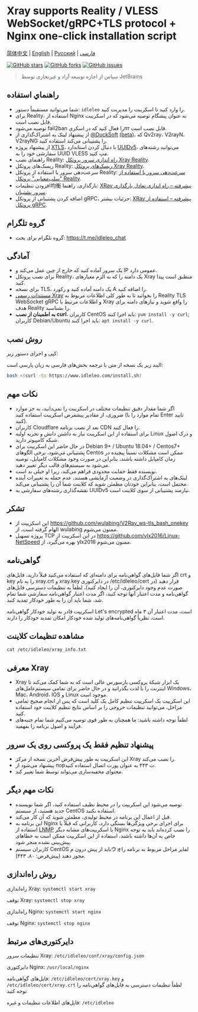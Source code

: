 # Xray supports Reality / VLESS WebSocket/gRPC+TLS protocol + Nginx one-click installation script

[简体中文](/README.md) | [English](/languages/en/README.md) | [Русский](/languages/ru/README.md) | [فارسی](/languages/fa/README.md)

[![GitHub stars](https://img.shields.io/github/stars/hello-yunshu/Xray_bash_onekey?color=%230885ce)](https://github.com/hello-yunshu/Xray_bash_onekey/stargazers) [![GitHub forks](https://img.shields.io/github/forks/hello-yunshu/Xray_bash_onekey?color=%230885ce)](https://github.com/hello-yunshu/Xray_bash_onekey/network) [![GitHub issues](https://img.shields.io/github/issues/hello-yunshu/Xray_bash_onekey)](https://github.com/hello-yunshu/Xray_bash_onekey/issues)

> سپاس از اجازه توسعه آزاد و غیرتجاری توسط JetBrains

## راهنماي استفاده

* شما می‌توانید مستقیماً دستور: `idleleo` را وارد کنید تا اسکریبت را مدیریت کنید.
* برای Reality، استفاده از Nginx به عنوان پیشگام توصیه می‌شود که در اسکریبت قابل نصب است.
* توصیه می‌شود fail2ban را فعال کنید که در اسکریпт قابل نصب است.
* از پیشنهاد لینک به اشتراک‌گذاری از [@DuckSoft](https://github.com/DuckSoft) [(beta)](https://github.com/XTLS/Xray-core/issues/91)، که Qv2ray، V2rayN، V2rayNG را پشتیبانی می‌کند استفاده کنید.
* از پیشنهاد پروژه [XTLS](https://github.com/XTLS/Xray-core/issues/158)، با دنبال کردن استاندارد [UUIDv5](https://tools.ietf.org/html/rfc4122#section-4.3)، می‌توانید رشته‌های سفارشی خود را به UUID VLESS مپ کنید.
* راهنمای نصب Reality: [راه اندازی سرور پروتکل Xray Reality](https://hey.run/archives/da-jian-xray-reality-xie-yi-fu-wu-qi).
* ریسک‌های پروتکل Reality: [ریسک‌های پروتکل Xray Reality](https://hey.run/archives/reality-xie-yi-de-feng-xian).
* سرعت‌دهی سرور با استفاده از پروتکل Reality: [سرعت‌دهی سرور با استفاده از "سلب‌معنایی" پروتکل Reality](https://hey.run/archives/li-yong-reality-xie-yi-lou-dong-jia-su-fu-wu-qi).
* افزودن تنظیمات均衡 بارگذاری، راهنما: [XRay پیشرفته – راه اندازی تعادل بارگذاری سرور پشتیبان](https://hey.run/archives/xrayjin-jie-wan-fa---da-jian-hou-duan-fu-wu-qi-fu-zai-jun-heng).
* اضافه کردن پشتیبانی از پروتکل gRPC، جزئیات بیشتر: [XRay پیشرفته – استفاده از پروتکل gRPC](https://hey.run/archives/xrayjin-jie-wan-fa---shi-yong-grpcxie-yi).

## گروه تلگرام

* گروه تلگرام برای بحث: <https://t.me/idleleo_chat>

## آمادگی

* یک سرور آماده کنید که خارج از چین عمل می‌کند و IP عمومی دارد.
* برای نصب پروتکل Reality، یک دامنه را که به الزم معیارهای Xray منطبق است پیدا کنید.
* برای نسخه TLS، یک دامنه آماده کنید و رکورد A را اضافه کنید.
* [مستندات رسمی Xray](https://xtls.github.io) را بخوانید تا به طور کلی اطلاعات مربوط به Reality TLS WebSocket gRPC و اطلاعات مرتبط با Xray را واقع شوید و نیازهای دامنه برای هدف Reality را بشناسید.
* **به اطمینان از نصب curl**، کاربران CentOS باید اجرا کنند: `yum install -y curl`; کاربران Debian/Ubuntu باید اجرا کنند: `apt install -y curl`.

## روش نصب

کپی و اجرای دستور زیر:

البند زیر یک نسخه از متن با ترجمه بخش‌های فارسی به زبان پارسی است:

``` bash
bash <(curl -Ss https://www.idleleo.com/install.sh)
```

## نکات مهم

* اگر شما مقدار دقیق تنظیمات مختلف در اسکریبت را نمی‌دانید، به جز موارد ضروری، از مقادیر پیشفرض اسکریبت استفاده کنید (تمام موارد را با Enter تایید کنید).
* کاربران Cloudflare بعد از نصب برنامه CDN را فعال کنید.
* برای استفاده از این اسکریبت نیاز به داشتن دانش و تجربه اولیه Linux و درک اصول شبکه کامپیوتر دارید.
* در حال حاضر این اسکریپت برای Debian 9+ / Ubuntu 18.04+ / Centos7+ پشتیبانی می‌شود، برخی الگوهای Centos ممکن است مشکلات نسبتاً پیچیده در زمان کامپایل داشته باشند، بنابراین در صورت وجود مشکلات کامپایل، توصیه می‌شود به سیستم‌های قالب دیگر تغییر دهید.
* نویسنده فقط حمایت محدودی فراهم می‌کند، زیرا او خیلی بد است.
* لینک‌های به اشتراک‌گذاری در وضعیت آزمایشی هستند، عدم حمله به تغییرات آینده محتمل است، بنابراین خودتان مطمئن شوید که کلاینت شما آن را پشتیبانی می‌کند.
* نقشه‌گذاری رشته‌های سفارشی به UUIDv5 نیازمند پشتیبانی از سوی کلاینت است.

## تشکر

* این اسکریپت از <https://github.com/wulabing/V2Ray_ws-tls_bash_onekey> الهام گرفته است، از wulabing ممنون می‌شوم.
* پروژه تسهیل TCP در این اسکریپت از <https://github.com/ylx2016/Linux-NetSpeed> بهره می‌گیرد، از ylx2016 ممنون می‌شوم.

## گواهی‌نامه

اگر شما فایل‌های گواهی‌نامه برای دامنه‌ای که استفاده می‌کنید قبلاً دارید، فایل‌های crt و key را به نام xray.crt و xray.key در دایرکتوری /etc/idleleo/cert قرار دهید (در صورت عدم وجود دایرکتوری، آن را ایجاد کنید)، لطفاً به تنظیمات دسترسی فایل‌های گواهی‌نامه و مدت اعتبار آنها توجه کنید، اگر مدت اعتبار گواهی‌نامه سفارشی شما تمام شد، شما باید آن را به طور خودکار تمدید کنید.

اسکریپت قادر به تولید خودکار گواهی‌نامه Let's encrypted است، مدت اعتبار آن ۳ ماه است، نظریاً گواهی‌نامه‌های تولید شده خودکار امکان تمدید خودکار را دارند.

## مشاهده تنظیمات کلاینت

`cat /etc/idleleo/xray_info.txt`

## معرفی Xray

* Xray یک ابزار شبکهٔ پروکسی باز‌سورس عالی است که به شما کمک می‌کند تا اینترنت را با لذت بگذرانید و در حال حاضر برای تمامی سیستم‌عامل‌های Windows، Mac، Android، IOS و Linux موجود است.
* این اسکریپت یک اسکریپت تنظیم کامل یک کلید است که پس از انجام صحیح تمامی مراحل، می‌توانید تنظیمات خروجی را بر اساس نتایج تنظیم کلاینت خود استفاده کنید.
* لطفاً توجه داشته باشید: ما همچنان به طور قوی توصیه می‌کنیم شما تمام جنبه‌های فرآیند و اصول برنامه را بفهمید.

## پیشنهاد تنظیم فقط یک پروکسی روی یک سرور

* این اسکریپت به طور پیش‌فرض آخرین نسخه از مرکز Xray را نصب می‌کند.
* پیشنهاد می‌شود از порت ۴۴۳ به عنوان پورت اتصال استفاده کنید.
* محتوای مخفیه‌سازی می‌تواند توسط شما تغییر کند.

## نکات مهم دیگر

* توصیه می‌شود این اسکریپت را در محیط نظيف استفاده کنید، اگر شما نویسنده جدید هستید، از سیستم CentOS استفاده نکنید.
* قبل از اعمال این برنامه در محیط تولیدی، مطمئن شوید که آن کار می‌کند.
* این برنامه به Nginx برای اجرای برخی ویژگی‌ها بستگی دارد، کاربرانی که قبلاً با استفاده از [LNMP](https://lnmp.org) یا اسکریپت‌های مشابه دیگر Nginx را نصب کرده‌اند باید به توجه خاص به آن‌ها داشته باشند، استفاده از این اسکریپت ممکن است به خطاهای پیش‌بینی نشده منجر شود.
* کاربران سیستم CentOS باید از پیش درون مウォلفایر مراحل مربوط به برنامه را مجوز دهند (پیش‌فرض: ۸۰، ۴۴۳).

## روش راه‌اندازی

راه‌اندازی Xray: `systemctl start xray`

توقف Xray: `systemctl stop xray`

راه‌اندازی Nginx: `systemctl start nginx`

توقف Nginx: `systemctl stop nginx`

## دایرکتوری‌های مرتبط

تنظیمات سرور Xray: `/etc/idleleo/conf/xray/config.json`

دایرکتوری Nginx: `/usr/local/nginx`

فایل‌های گواهی‌نامه: `/etc/idleleo/cert/xray.key` و `/etc/idleleo/cert/xray.crt` لطفاً تنظیمات دسترسی به فایل‌های گواهی‌نامه را توجه کنید

فایل‌های اطلاعات تنظیمات و غیره: `/etc/idleleo`
